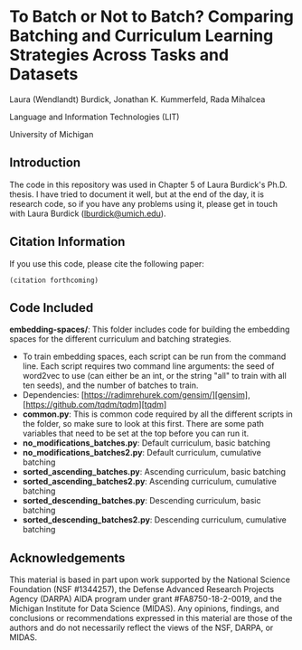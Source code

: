 # To Batch or Not to Batch? Comparing Batching and Curriculum Learning Strategies Across Tasks and Datasets
Laura (Wendlandt) Burdick, Jonathan K. Kummerfeld, Rada Mihalcea

Language and Information Technologies (LIT)

University of Michigan

## Introduction
The code in this repository was used in Chapter 5 of Laura Burdick's Ph.D. thesis. I have tried to document it well, but at the end of the day, it is research code, so if you have any problems using it, please get in touch with Laura Burdick (lburdick@umich.edu).

## Citation Information
If you use this code, please cite the following paper:
```
(citation forthcoming)
```

## Code Included
**embedding-spaces/**: This folder includes code for building the embedding spaces for the different curriculum and batching strategies.
- To train embedding spaces, each script can be run from the command line. Each script requires two command line arguments: the seed of word2vec to use (can either be an int, or the string "all" to train with all ten seeds), and the number of batches to train.
- Dependencies: [https://radimrehurek.com/gensim/][gensim], [https://github.com/tqdm/tqdm][tqdm]
- **common.py**: This is common code required by all the different scripts in the folder, so make sure to look at this first. There are some path variables that need to be set at the top before you can run it.
- **no_modifications_batches.py**: Default curriculum, basic batching
- **no_modifications_batches2.py**: Default curriculum, cumulative batching
- **sorted_ascending_batches.py**: Ascending curriculum, basic batching
- **sorted_ascending_batches2.py**: Ascending curriculum, cumulative batching
- **sorted_descending_batches.py**: Descending curriculum, basic batching
- **sorted_descending_batches2.py**: Descending curriculum, cumulative batching

## Acknowledgements
This material is based in part upon work supported by the National Science Foundation (NSF \#1344257), the Defense Advanced Research Projects Agency (DARPA) AIDA program under grant \#FA8750-18-2-0019, and the Michigan Institute for Data Science (MIDAS). Any opinions, findings, and conclusions or recommendations expressed in this material are those of the authors and do not necessarily reflect the views of the NSF, DARPA, or MIDAS.
